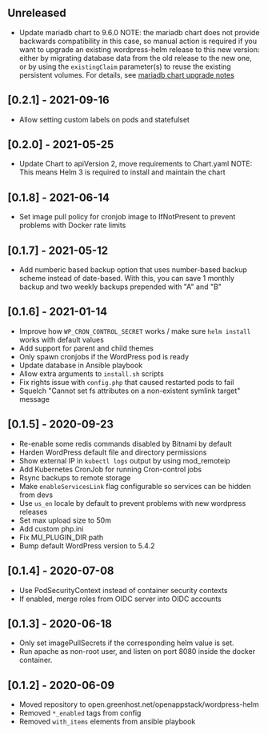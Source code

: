 ## Unreleased

* Update mariadb chart to 9.6.0
  NOTE: the mariadb chart does not provide backwards compatibility in this
  case, so manual action is required if you want to upgrade an existing
  wordpress-helm release to this new version: either by migrating database data
  from the old release to the new one, or by using the `existingClaim`
  parameter(s) to reuse the existing persistent volumes. For details, see
  [mariadb chart upgrade notes](
  https://artifacthub.io/packages/helm/bitnami/mariadb/9.6.0#to-8-0-0)

## [0.2.1] - 2021-09-16

* Allow setting custom labels on pods and statefulset

## [0.2.0] - 2021-05-25

* Update Chart to apiVersion 2, move requirements to Chart.yaml
  NOTE: This means Helm 3 is required to install and maintain the chart

## [0.1.8] - 2021-06-14

* Set image pull policy for cronjob image to IfNotPresent to prevent problems
  with Docker rate limits

## [0.1.7] - 2021-05-12

* Add numberic based backup option that uses number-based backup scheme instead
  of date-based. With this, you can save 1 monthly backup and two weekly backups
  prepended with "A" and "B"

## [0.1.6] - 2021-01-14

* Improve how `WP_CRON_CONTROL_SECRET` works / make sure `helm install` works with default values
* Add support for parent and child themes
* Only spawn cronjobs if the WordPress pod is ready
* Update database in Ansible playbook
* Allow extra arguments to `install.sh` scripts
* Fix rights issue with `config.php` that caused restarted pods to fail
* Squelch "Cannot set fs attributes on a non-existent symlink target" message

## [0.1.5] - 2020-09-23

* Re-enable some redis commands disabled by Bitnami by default
* Harden WordPress default file and directory permissions
* Show external IP in `kubectl logs` output by using mod_remoteip
* Add Kubernetes CronJob for running Cron-control jobs
* Rsync backups to remote storage
* Make `enableServicesLink` flag configurable so services can be hidden from devs
* Use `us_en` locale by default to prevent problems with new wordpress releases
* Set max upload size to 50m
* Add custom php.ini
* Fix MU_PLUGIN_DIR path
* Bump default WordPress version to 5.4.2

## [0.1.4] - 2020-07-08

* Use PodSecurityContext instead of container security contexts
* If enabled, merge roles from OIDC server into OIDC accounts

## [0.1.3] - 2020-06-18

* Only set imagePullSecrets if the corresponding helm value is set.
* Run apache as non-root user, and listen on port 8080 inside the docker
  container.

## [0.1.2] - 2020-06-09

* Moved repository to open.greenhost.net/openappstack/wordpress-helm
* Removed `*_enabled` tags from config
* Removed `with_items` elements from ansible playbook
